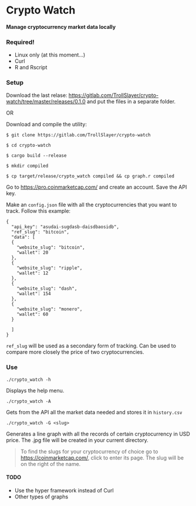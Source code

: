 # Crypto Watch
#### Manage cryptocurrency market data locally

### Required!
* Linux only (at this moment...)
* Curl
* R and Rscript

### Setup
Download the last relase:
https://gitlab.com/TrollSlayer/crypto-watch/tree/master/releases/0.1.0
and put the files in a separate folder.

OR

Download and compile the utility:

`$ git clone https://gitlab.com/TrollSlayer/crypto-watch`

`$ cd crypto-watch`

`$ cargo build --release`

`$ mkdir compiled`

`$ cp target/release/crypto_watch compiled && cp graph.r compiled`

Go to https://pro.coinmarketcap.com/ and create an account. Save the API key.

Make an `config.json` file with all the cryptocurrencies that you want to track. Follow this example:
```
{
  "api_key": "asudai-sugdasb-daisdbaosidb",
  "ref_slug": "bitcoin",
  "data": [
  {
    "website_slug": "bitcoin",
    "wallet": 20
  },
  {
    "website_slug": "ripple",
    "wallet": 12
  },
  {
    "website_slug": "dash",
    "wallet": 154
  },
  {
    "website_slug": "monero",
    "wallet": 60
  }

  ]
}
```
`ref_slug` will be used as a secondary form of tracking. Can be used to compare more closely the price of two cryptocurrencies.

### Use
`./crypto_watch -h`

Displays the help menu.

`./crypto_watch -A`

Gets from the API all the market data needed and stores it in `history.csv`

`./crypto_watch -G <slug>`

Generates a line graph with all the records of certain cryptocurrency in USD price. The .jpg file will be created in your current directory.

>To find the slugs for your cryptocurrency of choice go to https://coinmarketcap.com/, click to enter its page. The slug will be on the right of the name.

#### TODO
* Use the hyper framework instead of Curl
* Other types of graphs
